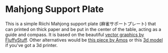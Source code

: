 # Mahjong Support Plate
This is a simple Riichi Mahjong support plate (麻雀サポートプレート) that can printed on thick paper and be put in the center of the table, acting as a guide and compass. It is based on the beautiful [vector graphics by FluffyStuff](https://github.com/FluffyStuff/riichi-mahjong-tiles). Other alternatives would be [this piece by Amos](https://shop.taiyo-chemicals.co.jp/shopdetail/000000000025/) or this [3d model](https://www.thingiverse.com/thing:3373621) if you've got a 3d printer.
